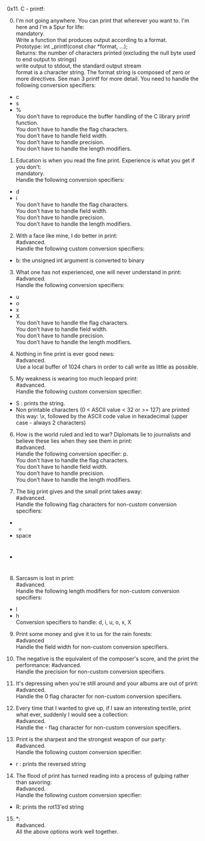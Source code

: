 0x11. C - printf:  

0. I'm not going anywhere. You can print that wherever you want to. I'm here and I'm a Spur for life:  
mandatory.  
Write a function that produces output according to a format.  
Prototype: int _printf(const char *format, ...);  
Returns: the number of characters printed (excluding the null byte used to end output to strings)  
write output to stdout, the standard output stream  
format is a character string. The format string is composed of zero or more directives. See man 3 printf for more detail. You need to handle the following conversion specifiers:  
- c  
- s  
- %  
You don’t have to reproduce the buffer handling of the C library printf function.  
You don’t have to handle the flag characters.  
You don’t have to handle field width.  
You don’t have to handle precision.  
You don’t have to handle the length modifiers.  

1. Education is when you read the fine print. Experience is what you get if you don't:  
mandatory.  
Handle the following conversion specifiers:  
- d  
- i  
You don’t have to handle the flag characters.  
You don’t have to handle field width.  
You don’t have to handle precision.  
You don’t have to handle the length modifiers.  

2. With a face like mine, I do better in print:  
#advanced.  
Handle the following custom conversion specifiers:  
- b: the unsigned int argument is converted to binary  

3. What one has not experienced, one will never understand in print:  
#advanced.  
Handle the following conversion specifiers:  
- u  
- o  
- x  
- X  
You don’t have to handle the flag characters.  
You don’t have to handle field width.  
You don’t have to handle precision.  
You don’t have to handle the length modifiers.  

4. Nothing in fine print is ever good news:  
#advanced.  
Use a local buffer of 1024 chars in order to call write as little as possible.  

5. My weakness is wearing too much leopard print:  
#advanced.  
Handle the following custom conversion specifier:  
- S : prints the string.  
- Non printable characters (0 < ASCII value < 32 or >= 127) are printed this way: \x, followed by the ASCII code value in hexadecimal (upper case - always 2 characters)  

6. How is the world ruled and led to war? Diplomats lie to journalists and believe these lies when they see them in print:  
#advanced.  
Handle the following conversion specifier: p.  
You don’t have to handle the flag characters.  
You don’t have to handle field width.  
You don’t have to handle precision.  
You don’t have to handle the length modifiers.  

7. The big print gives and the small print takes away:  
#advanced.  
Handle the following flag characters for non-custom conversion specifiers:  
- +  
- space  
- #  

8. Sarcasm is lost in print:  
#advanced.  
Handle the following length modifiers for non-custom conversion specifiers:  
- l  
- h  
Conversion specifiers to handle: d, i, u, o, x, X  

9. Print some money and give it to us for the rain forests:  
#advanced   
Handle the field width for non-custom conversion specifiers. 

10. The negative is the equivalent of the composer's score, and the print the performance: 
#advanced.  
Handle the precision for non-custom conversion specifiers.   

11. It's depressing when you're still around and your albums are out of print:  
#advanced.  
Handle the 0 flag character for non-custom conversion specifiers.  

12. Every time that I wanted to give up, if I saw an interesting textile, print what ever, suddenly I would see a collection:  
#advanced.  
Handle the - flag character for non-custom conversion specifiers.  

13. Print is the sharpest and the strongest weapon of our party:  
#advanced.  
Handle the following custom conversion specifier:  
- r : prints the reversed string  

14. The flood of print has turned reading into a process of gulping rather than savoring:  
#advanced.  
Handle the following custom conversion specifier:  
- R: prints the rot13'ed string  

15. *:  
#advanced.  
All the above options work well together.  
